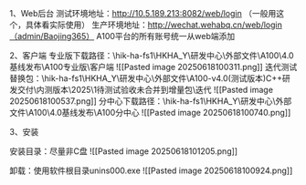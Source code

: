 
1、Web后台
测试环境地址：http://10.5.189.213:8082/web/login （一般用这个，具体看实际使用）
生产环境地址：http://wechat.wehabq.cn/web/login（admin/Baojing365）
A100平台的所有账号统一从web端添加

2、客户端
专业版下载路径：\\hik-ha-fs1\HKHA_Y\研发中心\外部文件\A100\4.0基线发布\A100专业版\客户端
![[Pasted image 20250618100311.png]]
迭代测试替换包：\\hik-ha-fs1\HKHA_Y\研发中心\外部文件\A100-v4.0(测试版本)C++研发交付\内测版本\2025\1待测试验收未合并到增量包\迭代
![[Pasted image 20250618100537.png]]
分中心下载路径：\\hik-ha-fs1\HKHA_Y\研发中心\外部文件\A100\4.0基线发布\A100分中心
![[Pasted image 20250618100740.png]]

3、安装


安装目录：尽量非C盘
![[Pasted image 20250618101205.png]]

卸载：使用软件根目录unins000.exe
![[Pasted image 20250618100924.png]]